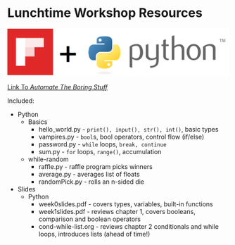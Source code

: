 # Lunchtime Workshop Resources

![alt text](flipboard-python.png "Flipboard x Python")

[Link To *Automate The Boring Stuff*](https://automatetheboringstuff.com/)

Included:

* Python
  * Basics
    * hello_world.py - `print(), input(), str(), int()`, basic types
    * vampires.py - `bool`s, bool operators, control flow (if/else)
    * password.py - `while` loops, `break, continue`
    * sum.py - `for` loops, `range()`, accumulation
  * while-random
    * raffle.py - raffle program picks winners
    * average.py - averages list of floats
    * randomPick.py - rolls an n-sided die
* Slides
  * Python
    * week0slides.pdf - covers types, variables, built-in functions
    * week1slides.pdf - reviews chapter 1, covers booleans, comparison and boolean operators
    * cond-while-list.org - reviews chapter 2 conditionals and while loops, introduces lists (ahead of time!)
